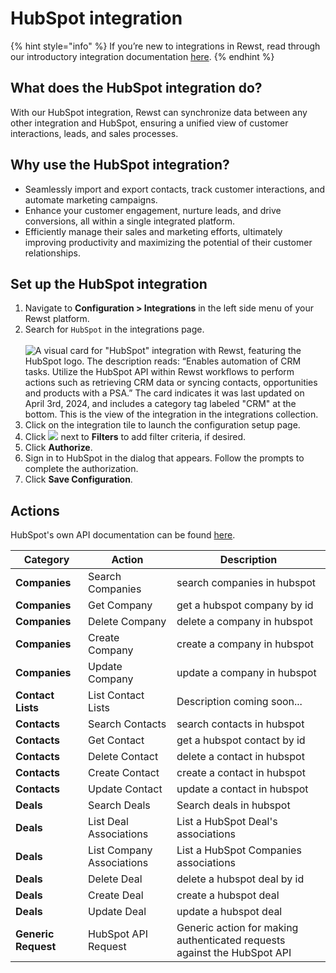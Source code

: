 # HubSpot integration

{% hint style="info" %}
If you’re new to integrations in Rewst, read through our introductory integration documentation [here](https://docs.rewst.help/documentation/integrations).
{% endhint %}

## What does the HubSpot integration do?

With our HubSpot integration, Rewst can synchronize data between any other integration and HubSpot, ensuring a unified view of customer interactions, leads, and sales processes.&#x20;

## Why use the HubSpot integration?

* Seamlessly import and export contacts, track customer interactions, and automate marketing campaigns.&#x20;
* Enhance your customer engagement, nurture leads, and drive conversions, all within a single integrated platform.&#x20;
* Efficiently manage their sales and marketing efforts, ultimately improving productivity and maximizing the potential of their customer relationships.

## Set up the HubSpot integration

1. Navigate to **Configuration > Integrations** in the left side menu of your Rewst platform.
2. Search for `HubSpot` in the integrations page.\
   \
   ![A visual card for "HubSpot" integration with Rewst, featuring the HubSpot logo. The description reads: “Enables automation of CRM tasks. Utilize the HubSpot API within Rewst workflows to perform actions such as retrieving CRM data or syncing contacts, opportunities and products with a PSA.” The card indicates it was last updated on April 3rd, 2024, and includes a category tag labeled "CRM" at the bottom. This is the view of the integration in the integrations collection.](<../../../../../.gitbook/assets/Screenshot 2025-05-01 at 3.58.43 PM.png>)
3. Click on the integration tile to launch the configuration setup page.
4. Click ![](<../../../../../.gitbook/assets/Screenshot 2025-03-13 at 6.14.27 PM.png>) next to **Filters** to add filter criteria, if desired.
5. Click **Authorize**.
6. Sign in to HubSpot in the dialog that appears. Follow the prompts to complete the authorization.
7. Click **Save Configuration**.

## Actions

HubSpot's own API documentation can be found [here](https://developers.hubspot.com/docs/reference/api/overview).

| Category            | Action                    | Description                                                              |
| ------------------- | ------------------------- | ------------------------------------------------------------------------ |
| **Companies**       | Search Companies          | search companies in hubspot                                              |
| **Companies**       | Get Company               | get a hubspot company by id                                              |
| **Companies**       | Delete Company            | delete a company in hubspot                                              |
| **Companies**       | Create Company            | create a company in hubspot                                              |
| **Companies**       | Update Company            | update a company in hubspot                                              |
| **Contact Lists**   | List Contact Lists        | Description coming soon...                                               |
| **Contacts**        | Search Contacts           | search contacts in hubspot                                               |
| **Contacts**        | Get Contact               | get a hubspot contact by id                                              |
| **Contacts**        | Delete Contact            | delete a contact in hubspot                                              |
| **Contacts**        | Create Contact            | create a contact in hubspot                                              |
| **Contacts**        | Update Contact            | update a contact in hubspot                                              |
| **Deals**           | Search Deals              | Search deals in hubspot                                                  |
| **Deals**           | List Deal Associations    | List a HubSpot Deal's associations                                       |
| **Deals**           | List Company Associations | List a HubSpot Companies associations                                    |
| **Deals**           | Delete Deal               | delete a hubspot deal by id                                              |
| **Deals**           | Create Deal               | create a hubspot deal                                                    |
| **Deals**           | Update Deal               | update a hubspot deal                                                    |
| **Generic Request** | HubSpot API Request       | Generic action for making authenticated requests against the HubSpot API |

#### &#x20;<a href="#update-deal" id="update-deal"></a>
